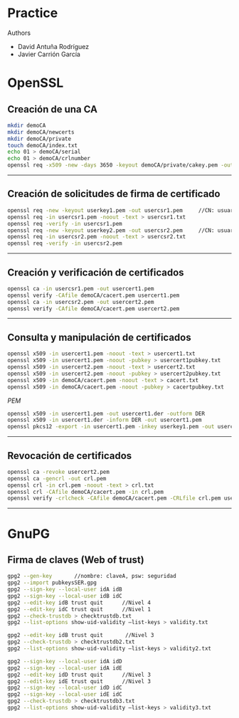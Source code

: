 # Practice
Authors
 - David Antuña Rodríguez
 - Javier Carrión García


# OpenSSL

## Creación de una CA

```sh
mkdir demoCA
mkdir demoCA/newcerts
mkdir demoCA/private
touch demoCA/index.txt
echo 01 > demoCA/serial
echo 01 > demoCA/crlnumber
openssl req -x509 -new -days 3650 -keyout demoCA/private/cakey.pem -out demoCA/cacert.pem
```

------
## Creación de solicitudes de firma de certificado

```sh
openssl req -new -keyout userkey1.pem -out usercsr1.pem     //CN: usuario1
openssl req -in usercsr1.pem -noout -text > usercsr1.txt
openssl req -verify -in usercsr1.pem
openssl req -new -keyout userkey2.pem -out usercsr2.pem     //CN: usuario2
openssl req -in usercsr2.pem -noout -text > usercsr2.txt
openssl req -verify -in usercsr2.pem
```

------
## Creación y verificación de certificados

```sh
openssl ca -in usercsr1.pem -out usercert1.pem
openssl verify -CAfile demoCA/cacert.pem usercert1.pem
openssl ca -in usercsr2.pem -out usercert2.pem
openssl verify -CAfile demoCA/cacert.pem usercert2.pem
```

------
## Consulta y manipulación de certificados

```sh
openssl x509 -in usercert1.pem -noout -text > usercert1.txt
openssl x509 -in usercert1.pem -noout -pubkey > usercert1pubkey.txt
openssl x509 -in usercert2.pem -noout -text > usercert2.txt
openssl x509 -in usercert2.pem -noout -pubkey > usercert2pubkey.txt
openssl x509 -in demoCA/cacert.pem -noout -text > cacert.txt
openssl x509 -in demoCA/cacert.pem -noout -pubkey > cacertpubkey.txt
```

_PEM_
```sh
openssl x509 -in usercert1.pem -out usercert1.der -outform DER
openssl x509 -in usercert1.der -inform DER -out usercert1.pem
openssl pkcs12 -export -in usercert1.pem -inkey userkey1.pem -out usercert1.p12
```

------
## Revocación de certificados

```sh
openssl ca -revoke usercert2.pem
openssl ca -gencrl -out crl.pem
openssl crl -in crl.pem -noout -text > crl.txt
openssl crl -CAfile demoCA/cacert.pem -in crl.pem
openssl verify -crlcheck -CAfile demoCA/cacert.pem -CRLfile crl.pem usercert2.pem
```

------
# GnuPG

## Firma de claves (Web of trust)

```sh
gpg2 --gen-key       //nombre: claveA, psw: seguridad
gpg2 --import pubkeysSER.gpg
gpg2 --sign-key --local-user idA idB
gpg2 --sign-key --local-user idB idC
gpg2 --edit-key idB trust quit      //Nivel 4
gpg2 --edit-key idC trust quit      //Nivel 1
gpg2 --check-trustdb > checktrustdb.txt
gpg2 --list-options show-uid-validity –list-keys > validity.txt
```

```sh
gpg2 --edit-key idB trust quit       //Nivel 3
gpg2 --check-trustdb > checktrustdb2.txt
gpg2 --list-options show-uid-validity –list-keys > validity2.txt
```

```sh
gpg2 --sign-key --local-user idA idD
gpg2 --sign-key --local-user idA idE
gpg2 --edit-key idD trust quit      //Nivel 3
gpg2 --edit-key idE trust quit      //Nivel 3
gpg2 --sign-key --local-user idD idC
gpg2 --sign-key --local-user idE idC
gpg2 --check-trustdb > checktrustdb3.txt
gpg2 --list-options show-uid-validity –list-keys > validity3.txt
```
